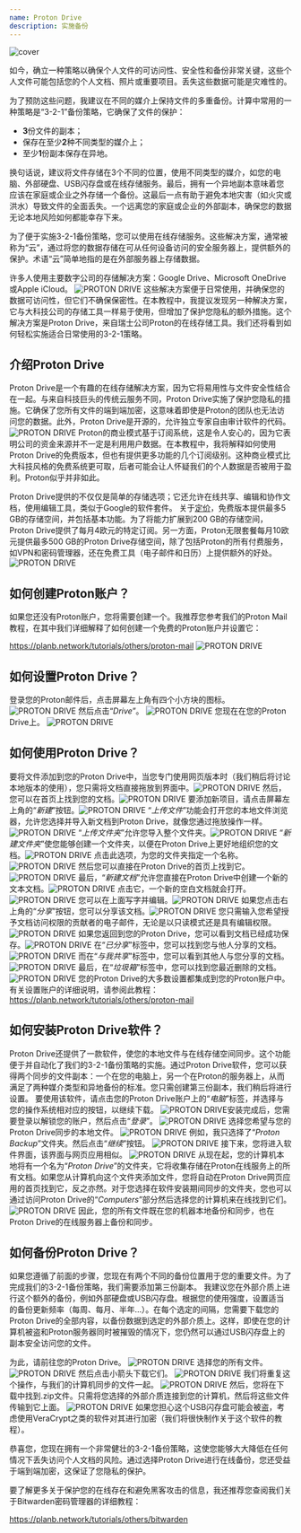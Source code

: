 ```yaml
---
name: Proton Drive
description: 实施备份
---
```

![cover](assets/cover.webp)

如今，确立一种策略以确保个人文件的可访问性、安全性和备份非常关键，这些个人文件可能包括您的个人文档、照片或重要项目。丢失这些数据可能是灾难性的。

为了预防这些问题，我建议在不同的媒介上保持文件的多重备份。计算中常用的一种策略是“3-2-1”备份策略，它确保了文件的保护：
- **3**份文件的副本；
- 保存在至少**2**种不同类型的媒介上；
- 至少**1**份副本保存在异地。

换句话说，建议将文件存储在3个不同的位置，使用不同类型的媒介，如您的电脑、外部硬盘、USB闪存盘或在线存储服务。最后，拥有一个异地副本意味着您应该在家庭或企业之外存储一个备份。这最后一点有助于避免本地灾害（如火灾或洪水）导致文件的全面丢失。一个远离您的家庭或企业的外部副本，确保您的数据无论本地风险如何都能幸存下来。

为了便于实施3-2-1备份策略，您可以使用在线存储服务。这些解决方案，通常被称为“云”，通过将您的数据存储在可从任何设备访问的安全服务器上，提供额外的保护。术语“云”简单地指的是在外部服务器上存储数据。

许多人使用主要数字公司的存储解决方案：Google Drive、Microsoft OneDrive或Apple iCloud。
![PROTON DRIVE](assets/notext/01.webp)
这些解决方案便于日常使用，并确保您的数据可访问性，但它们不确保保密性。在本教程中，我提议发现另一种解决方案，它与大科技公司的存储工具一样易于使用，但增加了保护您隐私的额外措施。这个解决方案是Proton Drive，来自瑞士公司Proton的在线存储工具。我们还将看到如何轻松实施适合日常使用的3-2-1策略。

## 介绍Proton Drive
Proton Drive是一个有趣的在线存储解决方案，因为它将易用性与文件安全性结合在一起。与来自科技巨头的传统云服务不同，Proton Drive实施了保护您隐私的措施。它确保了您所有文件的端到端加密，这意味着即使是Proton的团队也无法访问您的数据。此外，Proton Drive是开源的，允许独立专家自由审计软件的代码。
![PROTON DRIVE](assets/notext/02.webp)
Proton的商业模式基于订阅系统，这是令人安心的，因为它表明公司的资金来源并不一定是利用用户数据。在本教程中，我将解释如何使用Proton Drive的免费版本，但也有提供更多功能的几个订阅级别。这种商业模式比大科技风格的免费系统更可取，后者可能会让人怀疑我们的个人数据是否被用于盈利。Proton似乎并非如此。

Proton Drive提供的不仅仅是简单的存储选项；它还允许在线共享、编辑和协作文档，使用编辑工具，类似于Google的软件套件。
关于[定价](https://proton.me/pricing)，免费版本提供最多5 GB的存储空间，并包括基本功能。为了将能力扩展到200 GB的存储空间，Proton Drive提供了每月4欧元的特定订阅。另一方面，Proton无限套餐每月10欧元提供最多500 GB的Proton Drive存储空间，除了包括Proton的所有付费服务，如VPN和密码管理器，还在免费工具（电子邮件和日历）上提供额外的好处。![PROTON DRIVE](assets/notext/03.webp)
## 如何创建Proton账户？

如果您还没有Proton账户，您将需要创建一个。我推荐您参考我们的Proton Mail教程，在其中我们详细解释了如何创建一个免费的Proton账户并设置它：

https://planb.network/tutorials/others/proton-mail
![PROTON DRIVE](assets/notext/04.webp)
## 如何设置Proton Drive？

登录您的Proton邮件后，点击屏幕左上角有四个小方块的图标。
![PROTON DRIVE](assets/notext/05.webp)
然后点击“*Drive*”。
![PROTON DRIVE](assets/notext/06.webp)
您现在在您的Proton Drive上。
![PROTON DRIVE](assets/notext/07.webp)
## 如何使用Proton Drive？
要将文件添加到您的Proton Drive中，当您专门使用网页版本时（我们稍后将讨论本地版本的使用），您只需将文档直接拖放到界面中。![PROTON DRIVE](assets/notext/08.webp) 然后，您可以在首页上找到您的文档。![PROTON DRIVE](assets/notext/09.webp) 要添加新项目，请点击屏幕左上角的“*新建*”按钮。![PROTON DRIVE](assets/notext/10.webp) “*上传文件*”功能会打开您的本地文件浏览器，允许您选择并导入新文档到Proton Drive，就像您通过拖放操作一样。![PROTON DRIVE](assets/notext/11.webp) “*上传文件夹*”允许您导入整个文件夹。![PROTON DRIVE](assets/notext/12.webp) “*新建文件夹*”使您能够创建一个文件夹，以便在Proton Drive上更好地组织您的文档。![PROTON DRIVE](assets/notext/13.webp) 点击此选项，为您的文件夹指定一个名称。![PROTON DRIVE](assets/notext/14.webp) 然后您可以直接在Proton Drive的首页上找到它。![PROTON DRIVE](assets/notext/15.webp) 最后，“*新建文档*”允许您直接在Proton Drive中创建一个新的文本文档。![PROTON DRIVE](assets/notext/16.webp) 点击它，一个新的空白文档就会打开。![PROTON DRIVE](assets/notext/17.webp) 您可以在上面写字并编辑。![PROTON DRIVE](assets/notext/18.webp) 如果您点击右上角的“*分享*”按钮，您可以分享该文档。![PROTON DRIVE](assets/notext/19.webp) 您只需输入您希望授予文档访问权限的贡献者的电子邮件，无论是以只读模式还是具有编辑权限。![PROTON DRIVE](assets/notext/20.webp) 如果您返回到您的Proton Drive，您可以看到文档已经成功保存。![PROTON DRIVE](assets/notext/21.webp) 在“*已分享*”标签中，您可以找到您与他人分享的文档。![PROTON DRIVE](assets/notext/22.webp) 而在“*与我共享*”标签中，您可以看到其他人与您分享的文档。![PROTON DRIVE](assets/notext/23.webp) 最后，在“*垃圾箱*”标签中，您可以找到您最近删除的文档。![PROTON DRIVE](assets/notext/24.webp) 您的Proton Drive的大多数设置都集成到您的Proton账户中。有关设置账户的详细说明，请参阅此教程：
https://planb.network/tutorials/others/proton-mail

## 如何安装Proton Drive软件？
Proton Drive还提供了一款软件，使您的本地文件与在线存储空间同步。这个功能便于并自动化了我们的3-2-1备份策略的实施。通过Proton Drive软件，您可以获得两个同步的文件副本：一个在您的电脑上，另一个在Proton的服务器上，从而满足了两种媒介类型和异地备份的标准。您只需创建第三份副本，我们稍后将进行设置。
要使用该软件，请点击您的Proton Drive账户上的“*电脑*”标签，并选择与您的操作系统相对应的按钮，以继续下载。
![PROTON DRIVE](assets/notext/25.webp)安装完成后，您需要登录以解锁您的账户，然后点击“*登录*”。
![PROTON DRIVE](assets/notext/26.webp)
选择您希望与您的Proton Drive同步的本地文件。
![PROTON DRIVE](assets/notext/27.webp)
例如，我只选择了“*Proton Backup*”文件夹。然后点击“*继续*”按钮。
![PROTON DRIVE](assets/notext/28.webp)
接下来，您将进入软件界面，该界面与网页应用相似。
![PROTON DRIVE](assets/notext/29.webp)
从现在起，您的计算机本地将有一个名为“*Proton Drive*”的文件夹，它将收集存储在Proton在线服务上的所有文档。如果您从计算机向这个文件夹添加文件，您将自动在Proton Drive网页应用的首页找到它，反之亦然。对于您选择在软件安装期间同步的文件夹，您也可以通过访问Proton Drive的“*Computers*”部分然后选择您的计算机来在线找到它们。
![PROTON DRIVE](assets/notext/30.webp)
因此，您的所有文件既在您的机器本地备份和同步，也在Proton Drive的在线服务器上备份和同步。

## 如何备份Proton Drive？

如果您遵循了前面的步骤，您现在有两个不同的备份位置用于您的重要文件。为了完成我们的3-2-1备份策略，我们需要添加第三份副本。
我建议您在外部介质上进行这个额外的备份，例如外部硬盘或USB闪存盘。根据您的使用强度，设置适当的备份更新频率（每周、每月、半年...）。在每个选定的间隔，您需要下载您的Proton Drive的全部内容，以备份数据到选定的外部介质上。这样，即使在您的计算机被盗和Proton服务器同时被摧毁的情况下，您仍然可以通过USB闪存盘上的副本安全访问您的文件。

为此，请前往您的Proton Drive。
![PROTON DRIVE](assets/notext/31.webp)
选择您的所有文件。
![PROTON DRIVE](assets/notext/32.webp)
然后点击小箭头下载它们。
![PROTON DRIVE](assets/notext/33.webp)
我们将重复这个操作，与我们的计算机同步的文件一起。
![PROTON DRIVE](assets/notext/34.webp)
然后，您将在下载中找到.zip文件。只需将您选择的外部介质连接到您的计算机，然后将这些文件传输到它上面。
![PROTON DRIVE](assets/notext/35.webp)
如果您担心这个USB闪存盘可能会被盗，考虑使用VeraCrypt之类的软件对其进行加密（我们将很快制作关于这个软件的教程）。

恭喜您，您现在拥有一个非常健壮的3-2-1备份策略，这使您能够大大降低在任何情况下丢失访问个人文档的风险。通过选择Proton Drive进行在线备份，您还受益于端到端加密，这保证了您隐私的保护。

要了解更多关于保护您的在线存在和避免黑客攻击的信息，我还推荐您查阅我们关于Bitwarden密码管理器的详细教程：

https://planb.network/tutorials/others/bitwarden